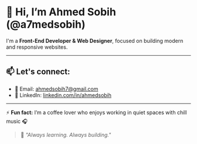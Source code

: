# 👋 Hi, I’m Ahmed Sobih (@a7medsobih)

I'm a **Front-End Developer & Web Designer**, focused on building modern and responsive websites.

---

## 📫 Let's connect:
- 📧 Email: ahmedsobih7@gmail.com  
- 💼 LinkedIn: [linkedin.com/in/ahmedsobih](https://www.linkedin.com/in/ahmedsobih)  

---

⚡ **Fun fact:** I’m a coffee lover who enjoys working in quiet spaces with chill music 🎧

> 💬 *"Always learning. Always building."*
